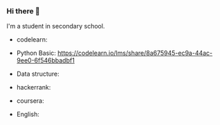 ### Hi there 👋
I'm a student in secondary school.
- codelearn:
- Python Basic: https://codelearn.io/lms/share/8a675945-ec9a-44ac-9ee0-6f546bbadbf1
- Data structure: 
- hackerrank:
  
- coursera:
- English:
